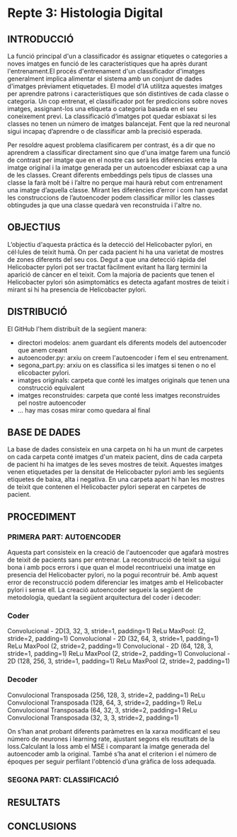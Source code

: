 # Repte 3: Histologia Digital

## INTRODUCCIÓ
La funció principal d'un a classificador és assignar etiquetes o categories a noves imatges en funció de les característiques que ha après durant l'entrenament.El procés d'entrenament d'un classificador d'imatges generalment implica alimentar el sistema amb un conjunt de dades d'imatges prèviament etiquetades. El model d'IA utilitza aquestes imatges per aprendre patrons i característiques que són distintives de cada classe o categoria. Un cop entrenat, el classificador pot fer prediccions sobre noves imatges, assignant-los una etiqueta o categoria basada en el seu coneixement previ. La classificació d’imatges pot quedar esbiaxat si  les classes no tenen un número de imatges balancejat. Fent que la red neuronal sigui incapaç d’aprendre o de classificar amb la precisió esperada. 

Per resoldre aquest problema clasificarem per contrast, és a dir que no aprendrem a classificar directament sino que d'una imatge farem una funció de contrast per imatge que en el nostre cas serà les diferencies entre la imatge original i la imatge generada per un autoencoder esbiaxat cap a una de les classes. Creant diferents embeddings pels tipus de classes  una classe la farà molt bé i l’altre no perque mai haurà rebut com entrenament una imatge d’aquella classe.  Mirant les diferències d’error i com han quedat les construccions de l’autoencoder podem classificar millor les classes obtingudes ja que una classe quedarà ven reconstruida i l'altre no. 


## OBJECTIUS

L’objectiu d'aquesta práctica és la detecció del  Helicobacter pylori, en cél·lules de teixit humà. On per cada pacient hi ha una varietat de mostres de zones diferents del seu cos. Degut a que una detecció ràpida del Helicobacter pylori pot ser tractat fàcilment evitant ha llarg termini la aparició de càncer en el teixit. Com la majoria de pacients que tenen el Helicobacter pylori són asimptomàtics es detecta agafant mostres de teixit i mirant si hi ha presencia de Helicobacter pylori.

## DISTRIBUCIÓ

El GitHub l'hem distribuït de la següent manera:
  - directori modelos: anem guardant els diferents models del autoencoder que anem creant
  - autoencoder.py: arxiu on creem l'autoencoder i fem el seu entrenament.
  - segona_part.py: arxiu on es classifica si les imatges si tenen o no el elicobacter pylori.
  - imatges originals: carpeta que conté les imatges originals que tenen una construcció equivalent
  - imatges reconstruides: carpeta que conté less imatges reconstruides pel nostre autoencoder
  -  ... hay mas cosas mirar como quedara al final 


## BASE DE DADES

La base de dades consisteix en una carpeta on hi ha un munt de carpetes on cada carpeta conté imatges d'un mateix pacient, dins de cada carpeta de pacient hi ha imatges de les seves mostres de teixit. Aquestes imatges venen etiquetades per la densitat de  Helicobacter pylori amb les següents etiquetes de baixa, alta i negativa.  En una carpeta apart hi han les mostres de teixit que contenen el Helicobacter pylori seperat en carpetes de pacient.  

## PROCEDIMENT 



### PRIMERA PART: AUTOENCODER

Aquesta part consisteix en la creació de l'autoencoder que agafarà mostres de teixit de pacients sans per entrenar. La reconstrucció de teixit sa sigui bona i amb pocs errors i que quan el model recontriueixi una imatge en presencia del Helicobacter pylori, no la pogui recontruir bé. Amb aquest error de reconstrucció podem diferenciar les imatges amb el Helicobacter pylori i sense ell. La creació autoencoder segueix la següent de metodología, quedant la següent arquitectura del coder i decoder:

### Coder

Convolucional - 2D(3, 32, 3, stride=1, padding=1)
ReLu 
MaxPool:  (2, stride=2, padding=1)
Convolucional - 2D (32, 64, 3, stride=1, padding=1)
ReLu
MaxPool (2, stride=2, padding=1)
Convolucional - 2D (64, 128, 3, stride=1, padding=1)
ReLu
MaxPool (2, stride=2, padding=1)
Convolucional - 2D (128, 256, 3, stride=1, padding=1)
ReLu
MaxPool (2, stride=2, padding=1)


### Decoder

Convulocional Transposada (256, 128, 3, stride=2, padding=1) 
ReLu
Convulocional Transposada (128, 64, 3, stride=2, padding=1)
ReLu
Convulocional Transposada (64, 32, 3, stride=2, padding=1
ReLu
Convulocional Transposada (32, 3, 3, stride=2, padding=1)


On s’han anat probant diferents paràmetres en la xarxa modificant el seu número de neurones i learning rate, ajustant segons els resutltats de la loss.Calculant la loss amb el MSE i comparant la imatge generada del autoencoder amb la original. També s’ha anat el criterion i el número de époques per seguir perfilant l'obtenció d’una gràfica de loss adequada.



### SEGONA PART: CLASSIFICACIÓ



## RESULTATS

## CONCLUSIONS



